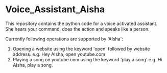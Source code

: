 # Voice_Assistant_Aisha
This repository contains the python code for a voice activated assistant. She hears your command, does the action and speaks like a person.

Currently following operations are supported by 'AIsha':

1. Opening a website using the keyword 'open' followed by website address. e.g. Hey AIsha, open youtube.com
2. Playing a song on youtube.com using the keyword 'play a song' e.g. Hi AIsha, play a song.

